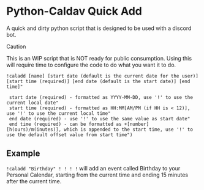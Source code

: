 # Python-Caldav Quick Add

A quick and dirty python script that is designed to be used with a discord bot.

> [!CAUTION]
> This is an WIP script that is NOT ready for public consumption. Using this will require time to configure the code to do what you want it to do.

```
!caladd [name] [start date (default is the current date for the user)] [start time (required)] [end date (default is the start date)] [end time]"

 start date (required) - formatted as YYYY-MM-DD, use '!' to use the current local date" 
 start time (required) - formatted as HH:MM[AM/PM (if HH is < 12)], use '!' to use the current local time" 
 end date (required) - use '!' to use the same value as start date" 
 end time (required) - can be formatted as +[number][h(ours)/m(inutes)], which is appended to the start time, use '!' to use the default offset value from start time")
```

## Example

`!caladd "Birthday" ! ! ! !` will add an event called Birthday to your Personal Calendar, starting from the current time and ending 15 minutes after the current time.
